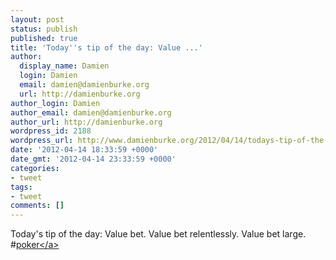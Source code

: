 ```yaml
---
layout: post
status: publish
published: true
title: 'Today''s tip of the day: Value ...'
author:
  display_name: Damien
  login: Damien
  email: damien@damienburke.org
  url: http://damienburke.org
author_login: Damien
author_email: damien@damienburke.org
author_url: http://damienburke.org
wordpress_id: 2188
wordpress_url: http://www.damienburke.org/2012/04/14/todays-tip-of-the-day-value/
date: '2012-04-14 18:33:59 +0000'
date_gmt: '2012-04-14 23:33:59 +0000'
categories:
- tweet
tags:
- tweet
comments: []
---
```

<p>Today's tip of the day: Value bet. Value bet relentlessly. Value bet large. #<a href="http:&#47;&#47;search.twitter.com&#47;search?q=%23poker" class="aktt_hashtag">poker<&#47;a></p>
